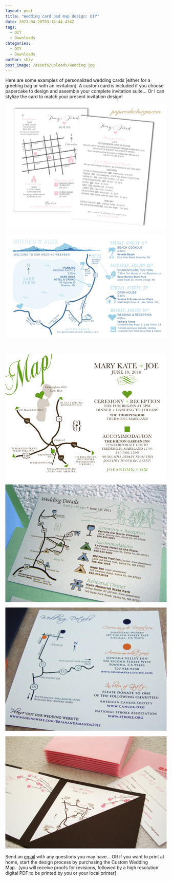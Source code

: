 ```yaml
---
layout: post
title: "Wedding card psd map design: DIY"
date: 2021-04-20T03:14:44.434Z
tags:
  - DIY
  - Downloads
categories:
  - DIY
  - Downloads
author: shiv
post_image: /assets/uploads/wedding.jpg
---
```

Here are some examples of personalized wedding cards \[either for a greeting bag or with an invitation]. A custom card is included if you choose papercake to design and assemble your complete invitation suite... Or I can stylize the card to match your present invitation design!

![Map Front Back](/assets/uploads/mapfrontback.jpg "Map Front Back")

![welcome map](/assets/uploads/ma_welcomemapf.jpg "welcome map")

﻿

![mk map](/assets/uploads/mk_map21.jpg "mk map")

![mapkerry](/assets/uploads/mapkerry.jpg "mapkerry")

![ab map](/assets/uploads/ab_map.jpg "ab map")

![amymap](/assets/uploads/amymap.jpg "amymap")



Send an [email](mailto:larissa@papercakedesigns.com "papercake email") with any questions you may have… OR if you want to print at home, start the design process by purchasing the Custom Wedding Map.  \[you will receive proofs for revisions, followed by a high resolution digital PDF to be printed by you or your local printer]